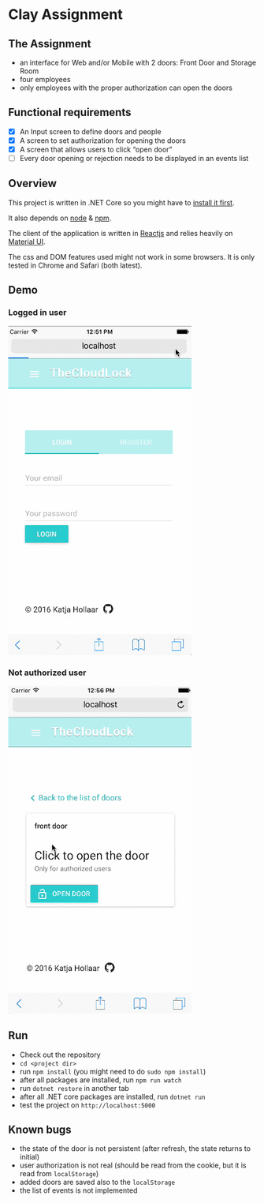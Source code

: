 # Clay Assignment

## The Assignment
- an interface for Web and/or Mobile with 2 doors: Front Door and Storage Room
- four employees
- only employees with the proper authorization can open the doors

## Functional requirements
- [x] An Input screen to define doors and people
- [x] A screen to set authorization for opening the doors
- [x] A screen that allows users to click “open door”
- [ ] Every door opening or rejection needs to be displayed in an events list

## Overview
This project is written in .NET Core so you might have to [install it first](https://www.microsoft.com/net/core).

It also depends on [node](https://nodejs.org/en/) & [npm](https://www.npmjs.com/).

The client of the application is written in [Reactjs](https://facebook.github.io/react/) and relies heavily on [Material UI](http://www.material-ui.com/).

The css and DOM features used might not work in some browsers. It is only tested in Chrome and Safari (both latest).

## Demo
### Logged in user 
![](clay-demo-logged-in.gif)

### Not authorized user

![](clay-demo-unauthorized.gif)

## Run
- Check out the repository
- `cd <project dir>`
- run `npm install` (you might need to do `sudo npm install`)
- after all packages are installed, run `npm run watch`
- run `dotnet restore` in another tab
- after all .NET core packages are installed, run `dotnet run`
- test the project on `http://localhost:5000`

## Known bugs
- the state of the door is not persistent (after refresh, the state returns to initial)
- user authorization is not real (should be read from the cookie, but it is read from `localStorage`)
- added doors are saved also to the `localStorage`
- the list of events is not implemented
